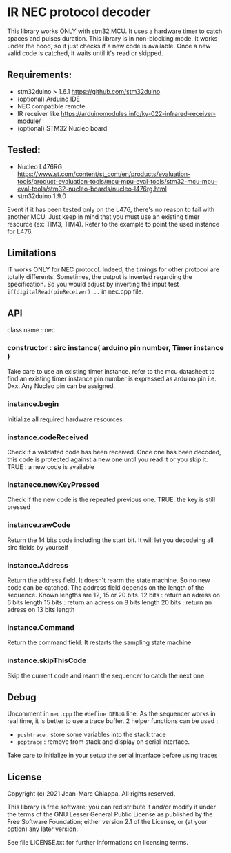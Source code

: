 # IR NEC protocol decoder

This library works ONLY with stm32 MCU.
It uses a hardware timer to catch spaces and pulses duration. This library is in non-blocking mode. It works under the hood, so it just checks if a new code is available.
Once a new valid code is catched, it waits until it's read or skipped.

## Requirements:
- stm32duino > 1.6.1 https://github.com/stm32duino
- (optional) Arduino IDE
- NEC compatible remote
- IR receiver like https://arduinomodules.info/ky-022-infrared-receiver-module/
- (optional) STM32 Nucleo board 

## Tested:
- Nucleo L476RG https://www.st.com/content/st_com/en/products/evaluation-tools/product-evaluation-tools/mcu-mpu-eval-tools/stm32-mcu-mpu-eval-tools/stm32-nucleo-boards/nucleo-l476rg.html
- stm32duino 1.9.0

Event if it has been tested only on the L476, there's no reason to fail with another MCU. Just keep in mind that you must use an existing timer resource (ex: TIM3, TIM4). Refer to the example to point the used instance for L476.

## Limitations

IT works ONLY for NEC protocol. Indeed, the timings for other protocol are totally differents.
Sometimes, the output is inverted regarding the specification. So you would adjust by inverting the input test `if(digitalRead(pinReceiver)...` in nec.cpp file.

## API

class name : nec

### constructor : sirc instance( arduino pin number, Timer instance )

Take care to use an existing timer instance. refer to the mcu datasheet to find an existing timer instance
pin number is expressed as arduino pin i.e. Dxx. Any Nucleo pin can be assigned.

### instance.begin

Initialize all required hardware resources

### instance.codeReceived

Check if a validated code has been received. Once one has been decoded, this code is protected against a new one until you read it or you skip it.
TRUE : a new code is available

### instanece.newKeyPressed

Check if the new code is the repeated previous one.
TRUE: the key is still pressed

### instance.rawCode

Return the 14 bits code including the start bit. It will let you decodeing all sirc fields by yourself

### instance.Address

Return the address field. It doesn't rearm the state machine. So no new code can be catched. The address field depends on the length of the sequence. Known lengths are 12, 15 or 20 bits.
12 bits : return an adress on 6 bits length
15 bits : return an adress on 8 bits length
20 bits : return an adress on 13 bits length

### instance.Command

Return the command field. It restarts the sampling state machine

### instance.skipThisCode

Skip the current code and rearm the sequencer to catch the next one

## Debug

Uncomment in `nec.cpp` the `#define DEBUG` line. As the sequencer works in real time, it is better to use a trace buffer. 2 helper functions can be used :
- `pushtrace` : store some variables into the stack trace
- `poptrace` : remove from stack and display on serial interface.

Take care to initialize in your setup the serial interface  before using traces

## License

Copyright (c) 2021 Jean-Marc Chiappa.  All rights reserved.

This library is free software; you can redistribute it and/or
modify it under the terms of the GNU Lesser General Public
License as published by the Free Software Foundation; either
version 2.1 of the License, or (at your option) any later version.

See file LICENSE.txt for further informations on licensing terms.
